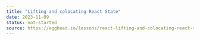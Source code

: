 ```yaml
---
title: "Lifting and colocating React State"
date: 2023-11-09
status: not-started
source: https://egghead.io/lessons/react-lifting-and-colocating-react-state
---
```

